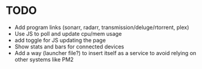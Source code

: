 # TODO

* Add program links (sonarr, radarr, transmission/deluge/rtorrent, plex)
* Use JS to poll and update cpu/mem usage
* add toggle for JS updating the page
* Show stats and bars for connected devices
* Add a way (launcher file?) to insert itself as a service to avoid relying on other systems like PM2
